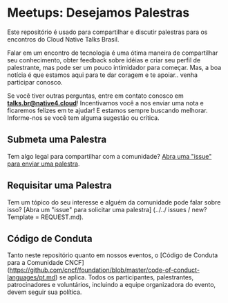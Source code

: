 # Meetups: Desejamos Palestras

Este repositório é usado para compartilhar e discutir palestras para os encontros do Cloud Native Talks Brasil.

Falar em um encontro de tecnologia é uma ótima maneira de compartilhar seu conhecimento, obter feedback sobre idéias e criar seu perfil de palestrante, mas pode ser um pouco intimidador para começar. Mas, a boa notícia é que estamos aqui para te dar coragem e te apoiar.. venha participar conosco.

Se você tiver outras perguntas, entre em contato conosco em **talks.br@native4.cloud**! Incentivamos você a nos enviar uma nota e ficaremos felizes em te ajudar! E estamos sempre buscando melhorar. Informe-nos se você tem alguma sugestão ou crítica.

## Submeta uma Palestra

Tem algo legal para compartilhar com a comunidade? [Abra uma "issue" para enviar uma palestra](../../issues/new).


## Requisitar uma Palestra

Tem um tópico do seu interesse e alguém da comunidade pode falar sobre isso? [Abra um "issue" para solicitar uma palestra] (../../ issues / new? Template = REQUEST.md).


## Código de Conduta

Tanto neste repositório quanto em nossos eventos, o [Código de Conduta para a Comunidade CNCF] (https://github.com/cncf/foundation/blob/master/code-of-conduct-languages/pt.md) se aplica. Todos os participantes, palestrantes, patrocinadores e voluntários, incluindo a equipe organizadora do evento, devem seguir sua política.

